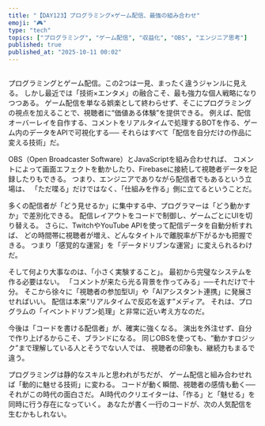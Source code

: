 ```yaml
---
title: "【DAY123】プログラミング×ゲーム配信、最強の組み合わせ"
emoji: "🎮"
type: "tech"
topics: ["プログラミング", "ゲーム配信", "収益化", "OBS", "エンジニア思考"]
published: true
published_at: "2025-10-11 00:02"
---
```


##

プログラミングとゲーム配信。この2つは一見、まったく違うジャンルに見える。
しかし最近では「技術×エンタメ」の融合こそ、最も強力な個人戦略になりつつある。
ゲーム配信を単なる娯楽として終わらせず、そこにプログラミングの視点を加えることで、視聴者に“価値ある体験”を提供できる。
例えば、配信オーバーレイを自作する、コメントをリアルタイムで処理するBOTを作る、ゲーム内のデータをAPIで可視化する──
それらはすべて「配信を自分だけの作品に変える技術」だ。

OBS（Open Broadcaster Software）とJavaScriptを組み合わせれば、
コメントによって画面エフェクトを動かしたり、Firebaseに接続して視聴者データを記録したりもできる。
つまり、エンジニアでありながら配信者でもあるという立場は、
「ただ喋る」だけではなく、「仕組みを作る」側に立てるということだ。

多くの配信者が「どう見せるか」に集中する中、プログラマーは「どう動かすか」で差別化できる。
配信レイアウトをコードで制御し、ゲームごとにUIを切り替える。
さらに、TwitchやYouTube APIを使って配信データを自動分析すれば、
どの時間帯に視聴者が増え、どんなタイトルで離脱率が下がるかも把握できる。
つまり「感覚的な運営」を「データドリブンな運営」に変えられるわけだ。

そして何より大事なのは、「小さく実験すること」。
最初から完璧なシステムを作る必要はない。
「コメントが来たら光る背景を作ってみる」──それだけで十分。
そこから徐々に「視聴者の参加型UI」や「AIアシスタント連携」に発展させればいい。
配信は本来“リアルタイムで反応を返す”メディア。
それは、プログラムの「イベントドリブン処理」と非常に近い考え方なのだ。

今後は「コードを書ける配信者」が、確実に強くなる。
演出を外注せず、自分で作り上げるからこそ、ブランドになる。
同じOBSを使っても、“動かすロジック”まで理解している人とそうでない人では、
視聴者の印象も、継続力もまるで違う。

プログラミングは静的なスキルと思われがちだが、
ゲーム配信と組み合わせれば「動的に魅せる技術」に変わる。
コードが動く瞬間、視聴者の感情も動く──それがこの時代の面白さだ。
AI時代のクリエイターは、「作る」と「魅せる」を同時に行う存在になっていく。
あなたが書く一行のコードが、次の人気配信を生むかもしれない。
